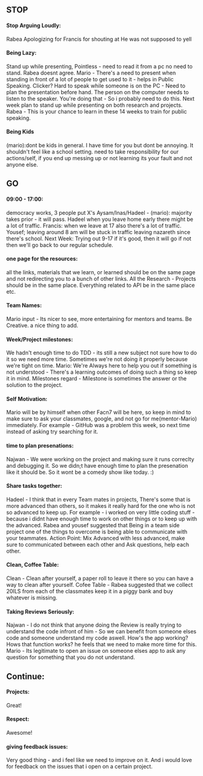 ## STOP
#### Stop Arguing Loudly: 

Rabea Apologizing for Francis for shouting at  He was not supposed to yell
####  Being Lazy: 
Stand up while presenting, Pointless - need to read it from a pc no need to stand. 
Rabea doesnt agree.
Mario - There's a need to present when standing in front of a lot of people to get used to it - helps in Public Speaking. Clicker? 
Hard to speak while someone is on the PC - Need to plan the presentation before hand.
The person on the computer needs to listen to the speaker. 
You're doing that - So i probably need to do this. Next week plan to stand up while presenting on both research and projects.
Rabea - This is your chance to learn in these 14 weeks to train for public speaking.
####  Being Kids
(mario):dont be kids in general. I have time for you but dont be annoying.
It shouldn't feel like a school setting.
need to take responsibility for our actions/self, if you end up messing up or not learning its your fault and not anyone else.

## GO
#### 09:00 - 17:00: 
democracy works, 3 people put X's Aysam/Inas/Hadeel - (mario): majority takes prior - it will pass.
Hadeel when you leave home early there might be a lot of traffic.
Francis: when we leave at 17 also there's a lot of traffic. 
Yousef; leaving around 8 am will be stuck in traffic leaving nazareth since there's school. 
Next Week: Trying out 9-17 if it's good, then it will go if not then we'll go back to our regular schedule. 

#### one page for the resources:
all the links, materials that we learn, or learned should be on the same page and not redirecting you to a bunch of other links. All the Research - Projects should be in the same place. Everything related to API be in the same place etc.

#### Team Names:
Mario input - Its nicer to see, more entertaining for mentors and teams.
Be Creative. a nice thing to add.

#### Week/Project milestones:
We hadn't enough time to do TDD - its still a new subject not sure how to do it so we need more time. Sometimes we're not doing it properly because we're tight on time.
Mario: We're Always here to help you out if something is not understood - There's a learning outcomes of doing such a thing so keep it in mind.
Milestones regard - Milestone is sometimes the answer or the solution to the project.

#### Self Motivation:
Mario will be by himself when other Facn7 will be here, so keep in mind to make sure to ask your classmates, google, and not go for me(mentor-Mario)
immediately. For example - GitHub was a problem this week, so next time instead of asking try searching for it.

#### time to plan presenations:
Najwan - We were working on the project and making sure it runs correclty and debugging it. So we didn;t have enough time to plan the presenation like it should be. So it wont be a comedy show like today. :)

#### Share tasks together:
Hadeel - I think that in every Team mates in projects, There's some that is more advanced than others, so it makes it really hard for the one who is not so advanced to keep up. For example - i worked on very little coding stuff - because i didnt have enough time to work on other things or to keep up with the advanced.
Rabea and yousef suggested that Being in a team side project one of the things to overcome is being able to communicate with your teammates.
Action Point: Mix Advanced with less advanced, make sure to communicated between each other and Ask questions, help each other.
#### Clean, Coffee Table:
Clean - Clean after yourself, a paper roll to leave it there so you can have a way to clean after yourself.
Cofee Table - Rabea suggested that we collect 20ILS from each of the classmates keep it in a piggy bank and buy whatever is missing.

#### Taking Reviews Seriously:
Najwan - I do not think that anyone doing the Review is really trying to understand the code infront of him - So we can benefit from someone elses code and someone understand my code aswell. 
How's the app working? Hows that function works?
he feels that we need to make more time for this. 
Mario - Its legitimate to open an issue on someone elses app to ask any question for something that you do not understand.

## Continue:

#### Projects: 
Great!
#### Respect:
Awesome!
#### giving feedback issues:
Very good thing - and i feel like we need to improve on it. 
And i would love for feedback on the issues that i open on a certain project.
